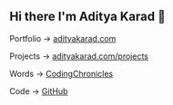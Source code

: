 ## Hi there I'm Aditya Karad 👋
Portfolio → [adityakarad.com](https://adityakarad.com)

Projects → [adityakarad.com/projects](https://adityakarad.com/projects)

Words → [CodingChronicles](https://codingchronicles.adityakarad.com/)

Code → [GitHub](https://github.com/itsKarad?tab=repositories)

<!--
**adityakarad17/adityakarad17** is a ✨ _special_ ✨ repository because its `README.md` (this file) appears on your GitHub profile.

Here are some ideas to get you started:

- 🔭 I’m currently working on ...
- 🌱 I’m currently learning ...
- 👯 I’m looking to collaborate on ...
- 🤔 I’m looking for help with ...
- 💬 Ask me about ...
- 📫 How to reach me: ...
- 😄 Pronouns: ...
- ⚡ Fun fact: ...
-->
